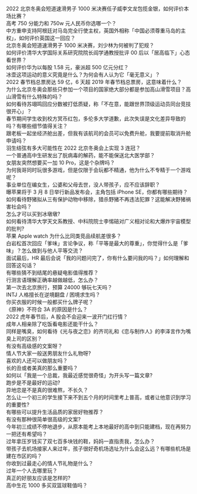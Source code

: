 2022 北京冬奥会短道速滑男子 1000 米决赛任子威李文龙包揽金银，如何评价本场比赛？  
高考 750 分能力和 750w 元人民币你选哪一个？  
中方重申支持阿根廷对马岛完全行使主权，英国外相称「中国必须尊重马岛的主权」，如何评价英国这一回应？  
北京冬奥会短道速滑男子 1000 米决赛，刘少林为何被判了犯规？  
如何评价清华大学国际关系研究院院长阎学通教授批评 00 后以「居高临下」心态看世界？  
如何评价华为以每股 1.58 元，豪派超 500 亿元分红？  
冰壶这项运动的意义究竟是什么？为何会有人认为它「毫无意义」？  
2022 春节档总票房达 59 亿，6 天超 2019 年春节档总票房，这意味着什么？  
为什么北京冬奥会那些只参加一个项目的国家绝大部分都是参加高山滑雪项目？高山滑雪有什么特殊的吗？  
如何看待苏翊鸣回应分数被打低质疑，称「不在意，能跟世界顶级运动员同台竞技很开心」？  
春节期间学生收到校方冥币红包，多伦多大学道歉，此次失误是文化差异导致的吗？有哪些细节值得关注？  
跟老板一起坐经济舱出差，但我有该航司的会员可以免费升舱，我要提前取消升舱申请吗？  
羽生结弦有多大可能性在 2022 北京冬奥会上实现 3 连冠？  
一个普通高中生研发出了朊病毒的解药，能不能保送北大医学部？  
女朋友突然想要买一加 10 Pro，这是个杂牌吗？  
为何我哥同时玩很多游戏，但是仅限于会玩都不精通，他为什么不专精于一个游戏呢？  
事业单位在编女生，公婆和父母去世，没人带孩子，应不应该辞职？  
曝苹果将于 3 月 8 日举行新品发布会，主角包括 iPhone SE，你都有哪些期待？  
如何看待野猪拟从三有保护动物中移除，猎杀野猪不再违法犯罪？这能解决野猪祸害社会吗？  
怎么才可以买到冰墩墩?  
如何看待清华大学天文系教授、中科院院士李惕碚对广义相对论和大爆炸宇宙模型的批判?  
苹果 Apple watch 为什么比同类竞品续航差很多？  
白岩松首次回应「爹味」言论争议，称「平等是最大的尊重」，你觉得什么是「爹味」？怎么做到与他人平等交流？  
面试最后，HR 最后会说「我的问题问完了，你有什么要问我的吗？」如何理解和回答这句话？  
有哪些猜不到结尾的悬疑电影值得推荐？  
行测言语理解正确率越做越低，怎么办？  
第一次去北京旅行，预算 24000 够玩七天吗？  
INTJ 人格擅长在逆境翻盘 / 困境求生吗？  
你买衣服的时候一般都买什么牌子呢？  
《原神》不符合 3A 的原因是什么？  
2022 虎年春节后，A 股会不会迎来一波开门红行情？  
成年人相亲除了吃饭看电影还能干什么？  
同样是嘴臭，如何看待《光与夜之恋》的齐司礼和《恋与制作人》的李泽言作为嘴臭上司的区别？  
有没有高级感的文案呀？  
情人节大家一般送男朋友什么礼物呀?  
喜欢的人还可以做朋友吗？  
长的丑或者美真的那么重要吗？  
如何以「我是一个总裁，我最近感觉很奇怪」为开头写一篇文章?  
跑步是不是最好的运动?  
异地恋是不是真的很难熬，不长久？  
怎么让一个初三的学生接下来不到五个月的时间里考上普高，或者让他意识到学习的重要性?  
有哪些可以提升生活品质的家居好物推荐？  
有没有那种很简单很高级的文案?  
今年初三成绩不停地退步，从原本能考上本地最好的高中到只能建档，现在再努力一把还有希望吗？  
过年拿压岁钱买了双七百多块钱的鞋，妈妈一直指责我，怎么办？  
带孩子去机场接家人来过年，孩子很好奇机场选址为什么会这么远？有哪些机场是建在市区的吗？  
你收到过最走心的情人节礼物是什么？  
过年一个人去哪里玩？  
真正的好朋友应该是怎样的?  
高中生花 1000 多买双篮球鞋值吗？  
